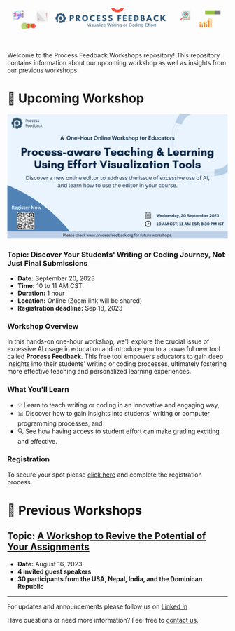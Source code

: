 
<p align="center">
  <img src="Process Feedback header.png" alt="AI in Education Workshop">
</p>
<br>

Welcome to the Process Feedback Workshops repository! This repository contains information about our upcoming workshop as well as insights from our previous workshops.

# 📅 Upcoming Workshop
 
<p align="center">
  <img src="09-20-2023.png" alt="AI in Education Workshop">
</p>

### **Topic:** Discover Your Students' Writing or Coding Journey, Not Just Final Submissions  
- **Date:** September 20, 2023 
- **Time:** 10 to 11 AM CST  
- **Duration:** 1 hour
- **Location:** Online (Zoom link will be shared)
- **Registration deadline:** Sep 18, 2023  

### **Workshop Overview**

In this hands-on one-hour workshop, we'll explore the crucial issue of excessive AI usage in education and introduce you to a powerful new tool called **Process Feedback**. This free tool empowers educators to gain deep insights into their students' writing or coding processes, ultimately fostering more effective teaching and personalized learning experiences.

### **What You'll Learn**

* 💡 Learn to teach writing or coding in an innovative and engaging way,
* 📊 Discover how to gain insights into students' writing or computer programming processes, and
* 🔍 See how having access to student effort can make grading exciting and effective.

### **Registration**

To secure your spot please [click here](https://effort.eventbrite.com/) and complete the registration process.

# 📝 Previous Workshops

## **Topic:** [A Workshop to Revive the Potential of Your Assignments](./2023-08-16/)
- **Date:** August 16, 2023 
- **4 invited guest speakers**   
- **30 participants from the USA, Nepal, India, and the Dominican Republic**

---
For updates and announcements please follow us on [Linked In](https://www.linkedin.com/company/process-feedback/)

Have questions or need more information? Feel free to [contact us](mailto:contact@processfeedback.org).

